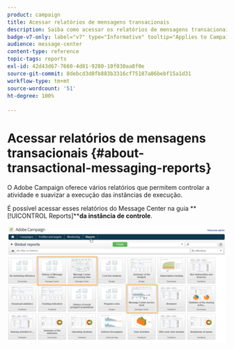 ```yaml
---
product: campaign
title: Acessar relatórios de mensagens transacionais
description: Saiba como acessar os relatórios de mensagens transacionais do Adobe Campaign Classic
badge-v7-only: label="v7" type="Informative" tooltip="Applies to Campaign Classic v7 only"
audience: message-center
content-type: reference
topic-tags: reports
exl-id: 42d43d67-7660-4d81-9280-10f030aa8f0e
source-git-commit: 8debcd3d8fb883b3316cf75187a86bebf15a1d31
workflow-type: tm+mt
source-wordcount: '51'
ht-degree: 100%

---
```


# Acessar relatórios de mensagens transacionais {#about-transactional-messaging-reports}



O Adobe Campaign oferece vários relatórios que permitem controlar a atividade e suavizar a execução das instâncias de execução.

É possível acessar esses relatórios do Message Center na guia **[!UICONTROL Reports]****da instância de controle**.

![](assets/messagecenter_reporting_002.png)
